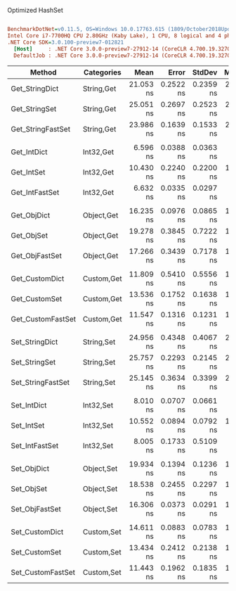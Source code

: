 Optimized HashSet

``` ini

BenchmarkDotNet=v0.11.5, OS=Windows 10.0.17763.615 (1809/October2018Update/Redstone5)
Intel Core i7-7700HQ CPU 2.80GHz (Kaby Lake), 1 CPU, 8 logical and 4 physical cores
.NET Core SDK=3.0.100-preview7-012821
  [Host]     : .NET Core 3.0.0-preview7-27912-14 (CoreCLR 4.700.19.32702, CoreFX 4.700.19.36209), 64bit RyuJIT
  DefaultJob : .NET Core 3.0.0-preview7-27912-14 (CoreCLR 4.700.19.32702, CoreFX 4.700.19.36209), 64bit RyuJIT


```
|            Method | Categories |      Mean |     Error |    StdDev |    Median | Ratio | RatioSD |
|------------------ |----------- |----------:|----------:|----------:|----------:|------:|--------:|
|    Get_StringDict | String,Get | 21.053 ns | 0.2522 ns | 0.2359 ns | 20.999 ns |  0.84 |    0.01 |
|     Get_StringSet | String,Get | 25.051 ns | 0.2697 ns | 0.2523 ns | 24.971 ns |  1.00 |    0.00 |
| Get_StringFastSet | String,Get | 23.986 ns | 0.1639 ns | 0.1533 ns | 23.997 ns |  0.96 |    0.01 |
|                   |            |           |           |           |           |       |         |
|       Get_IntDict |  Int32,Get |  6.596 ns | 0.0388 ns | 0.0363 ns |  6.597 ns |  0.63 |    0.01 |
|        Get_IntSet |  Int32,Get | 10.430 ns | 0.2240 ns | 0.2200 ns | 10.377 ns |  1.00 |    0.00 |
|    Get_IntFastSet |  Int32,Get |  6.632 ns | 0.0335 ns | 0.0297 ns |  6.638 ns |  0.64 |    0.01 |
|                   |            |           |           |           |           |       |         |
|       Get_ObjDict | Object,Get | 16.235 ns | 0.0976 ns | 0.0865 ns | 16.201 ns |  0.82 |    0.02 |
|        Get_ObjSet | Object,Get | 19.278 ns | 0.3845 ns | 0.7222 ns | 19.200 ns |  1.00 |    0.00 |
|    Get_ObjFastSet | Object,Get | 17.266 ns | 0.3439 ns | 0.7178 ns | 16.835 ns |  0.90 |    0.05 |
|                   |            |           |           |           |           |       |         |
|    Get_CustomDict | Custom,Get | 11.809 ns | 0.5410 ns | 0.5556 ns | 11.587 ns |  0.87 |    0.04 |
|     Get_CustomSet | Custom,Get | 13.536 ns | 0.1752 ns | 0.1638 ns | 13.540 ns |  1.00 |    0.00 |
| Get_CustomFastSet | Custom,Get | 11.547 ns | 0.1316 ns | 0.1231 ns | 11.573 ns |  0.85 |    0.01 |
|                   |            |           |           |           |           |       |         |
|    Set_StringDict | String,Set | 24.956 ns | 0.4348 ns | 0.4067 ns | 24.889 ns |  0.97 |    0.02 |
|     Set_StringSet | String,Set | 25.757 ns | 0.2293 ns | 0.2145 ns | 25.667 ns |  1.00 |    0.00 |
| Set_StringFastSet | String,Set | 25.145 ns | 0.3634 ns | 0.3399 ns | 25.057 ns |  0.98 |    0.01 |
|                   |            |           |           |           |           |       |         |
|       Set_IntDict |  Int32,Set |  8.010 ns | 0.0707 ns | 0.0661 ns |  7.988 ns |  0.76 |    0.01 |
|        Set_IntSet |  Int32,Set | 10.552 ns | 0.0894 ns | 0.0792 ns | 10.537 ns |  1.00 |    0.00 |
|    Set_IntFastSet |  Int32,Set |  8.005 ns | 0.1733 ns | 0.5109 ns |  8.203 ns |  0.66 |    0.03 |
|                   |            |           |           |           |           |       |         |
|       Set_ObjDict | Object,Set | 19.934 ns | 0.1394 ns | 0.1236 ns | 19.939 ns |  1.08 |    0.02 |
|        Set_ObjSet | Object,Set | 18.538 ns | 0.2455 ns | 0.2297 ns | 18.520 ns |  1.00 |    0.00 |
|    Set_ObjFastSet | Object,Set | 16.306 ns | 0.0373 ns | 0.0291 ns | 16.315 ns |  0.88 |    0.01 |
|                   |            |           |           |           |           |       |         |
|    Set_CustomDict | Custom,Set | 14.611 ns | 0.0883 ns | 0.0783 ns | 14.610 ns |  1.09 |    0.02 |
|     Set_CustomSet | Custom,Set | 13.434 ns | 0.2412 ns | 0.2138 ns | 13.353 ns |  1.00 |    0.00 |
| Set_CustomFastSet | Custom,Set | 11.443 ns | 0.1962 ns | 0.1835 ns | 11.479 ns |  0.85 |    0.01 |
